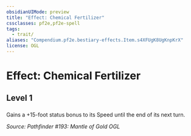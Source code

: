 ```yaml
---
obsidianUIMode: preview
title: "Effect: Chemical Fertilizer"
cssclasses: pf2e,pf2e-spell
tags:
  - trait/
aliases: "Compendium.pf2e.bestiary-effects.Item.s4XFUgK8UgKnpKrX"
license: OGL
---
```

# Effect: Chemical Fertilizer
## Level 1
### 






Gains a +15-foot status bonus to its Speed until the end of its next turn.

*Source: Pathfinder #193: Mantle of Gold*
*OGL*